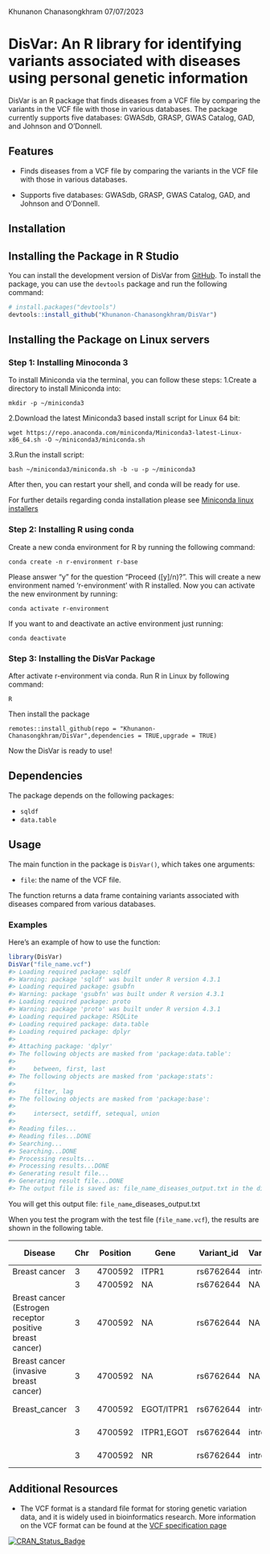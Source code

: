 Khunanon Chanasongkhram
07/07/2023

<!-- README.md is generated from README.Rmd. Please edit that file -->

# DisVar: An R library for identifying variants associated with diseases using personal genetic information

<!-- badges: start -->
<!-- badges: end -->

DisVar is an R package that finds diseases from a VCF file by comparing
the variants in the VCF file with those in various databases. The
package currently supports five databases: GWASdb, GRASP, GWAS Catalog,
GAD, and Johnson and O’Donnell.

## Features

- Finds diseases from a VCF file by comparing the variants in the VCF
  file with those in various databases.

- Supports five databases: GWASdb, GRASP, GWAS Catalog, GAD, and Johnson
  and O’Donnell.

## Installation

## Installing the Package in R Studio

You can install the development version of DisVar from
[GitHub](https://github.com/). To install the package, you can use the
`devtools` package and run the following command:

``` r
# install.packages("devtools")
devtools::install_github("Khunanon-Chanasongkhram/DisVar")
```

## Installing the Package on Linux servers

### Step 1: Installing Minoconda 3

To install Miniconda via the terminal, you can follow these steps:
1.Create a directory to install Miniconda into:

    mkdir -p ~/miniconda3

2.Download the latest Miniconda3 based install script for Linux 64 bit:

    wget https://repo.anaconda.com/miniconda/Miniconda3-latest-Linux-x86_64.sh -O ~/miniconda3/miniconda.sh

3.Run the install script:

    bash ~/miniconda3/miniconda.sh -b -u -p ~/miniconda3

After then, you can restart your shell, and conda will be ready for use.

For further details regarding conda installation please see [Miniconda
linux
installers](https://docs.conda.io/en/latest/miniconda.html#linux-installers)

### Step 2: Installing R using conda

Create a new conda environment for R by running the following command:

    conda create -n r-environment r-base

Please answer “y” for the question “Proceed (\[y\]/n)?”. This will
create a new environment named ‘r-environment’ with R installed. Now you
can activate the new environment by running:

    conda activate r-environment

If you want to and deactivate an active environment just running:

    conda deactivate

### Step 3: Installing the DisVar Package

After activate r-environment via conda. Run R in Linux by following
command:

    R

Then install the package

    remotes::install_github(repo = "Khunanon-Chanasongkhram/DisVar",dependencies = TRUE,upgrade = TRUE)

Now the DisVar is ready to use!

## Dependencies

The package depends on the following packages:

- `sqldf`
- `data.table`

## Usage

The main function in the package is `DisVar()`, which takes one
arguments:

- `file`: the name of the VCF file.

The function returns a data frame containing variants associated with
diseases compared from various databases.

### Examples

Here’s an example of how to use the function:

``` r
library(DisVar)
DisVar("file_name.vcf")
#> Loading required package: sqldf
#> Warning: package 'sqldf' was built under R version 4.3.1
#> Loading required package: gsubfn
#> Warning: package 'gsubfn' was built under R version 4.3.1
#> Loading required package: proto
#> Warning: package 'proto' was built under R version 4.3.1
#> Loading required package: RSQLite
#> Loading required package: data.table
#> Loading required package: dplyr
#> 
#> Attaching package: 'dplyr'
#> The following objects are masked from 'package:data.table':
#> 
#>     between, first, last
#> The following objects are masked from 'package:stats':
#> 
#>     filter, lag
#> The following objects are masked from 'package:base':
#> 
#>     intersect, setdiff, setequal, union
#> 
#> Reading files...
#> Reading files...DONE
#> Searching...
#> Searching...DONE
#> Processing results...
#> Processing results...DONE
#> Generating result file...
#> Generating result file...DONE
#> The output file is saved as: file_name_diseases_output.txt in the directory: C:/DisVar
```

You will get this output file: `file_name`\_diseases_output.txt

When you test the program with the test file (`file_name.vcf`), the
results are shown in the following table.

| Disease                                                  | Chr | Position | Gene       | Variant_id | Variant_type | Confident/P-value | Allele DB | Confident | DB           |
|----------------------------------------------------------|-----|----------|------------|------------|--------------|-------------------|-----------|-----------|--------------|
| Breast cancer                                            | 3   | 4700592  | ITPR1      | rs6762644  | intron       | A\>G              | A\>G      | 2e-12     | GWASdb       |
|                                                          | 3   | 4700592  | NA         | rs6762644  | NA           | A\>G              | NA        | 2.2e-12   | GRASP        |
| Breast cancer (Estrogen receptor positive breast cancer) | 3   | 4700592  | NA         | rs6762644  | NA           | A\>G              | NA        | 1.4e-08   | GRASP        |
| Breast cancer (invasive breast cancer)                   | 3   | 4700592  | NA         | rs6762644  | NA           | A\>G              | NA        | 1.2e-09   | GRASP        |
| Breast_cancer                                            | 3   | 4700592  | EGOT/ITPR1 | rs6762644  | intron       | A\>G              | NA        | 4e-18     | GWAS Catalog |
|                                                          | 3   | 4700592  | ITPR1,EGOT | rs6762644  | intron       | A\>G              | NA        | 2e-12     | GWAS Catalog |
|                                                          | 3   | 4700592  | NR         | rs6762644  | intron       | A\>G              | NA        | 9e-12     | GWAS Catalog |

## Additional Resources

- The VCF format is a standard file format for storing genetic variation
  data, and it is widely used in bioinformatics research. More
  information on the VCF format can be found at the [VCF specification
  page](http://samtools.github.io/hts-specs/VCFv4.3.pdf)

[![CRAN_Status_Badge](http://www.r-pkg.org/badges/version/DisVar)](https://cran.r-project.org/package=DisVar)
